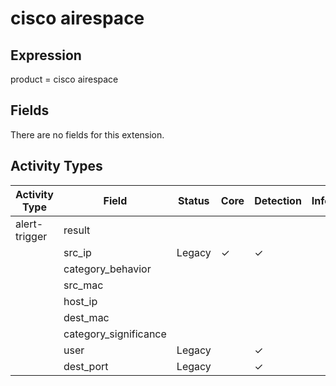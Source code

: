 cisco airespace
===============

Expression
----------

product = cisco airespace

Fields
------

There are no fields for this extension.

Activity Types
--------------

| Activity Type | Field                 | Status | Core     | Detection | Informational |
| ------------- | --------------------- | ------ | -------- | --------- | ------------- |
| alert-trigger | result                |        |          |           |               |
|               | src_ip                | Legacy | &#10003; | &#10003;  |               |
|               | category_behavior     |        |          |           |               |
|               | src_mac               |        |          |           |               |
|               | host_ip               |        |          |           |               |
|               | dest_mac              |        |          |           |               |
|               | category_significance |        |          |           |               |
|               | user                  | Legacy |          | &#10003;  |               |
|               | dest_port             | Legacy |          | &#10003;  |               |

